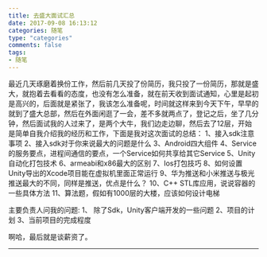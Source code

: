 ```yaml
---
title: 去盛大面试汇总
date: 2017-09-08 16:13:12
categories: 随笔
type: "categories"
comments: false
tags:
- 随笔
---
```

	
最近几天琢磨着换份工作，然后前几天投了份简历，我只投了一份简历，那就是盛大，就抱着去看看的态度，也没有怎么准备，就在前天收到面试通知，心里是起初是高兴的，后面就是紧张了，我该怎么准备呢，时间就这样来到今天下午，早早的就到了盛大总部，然后在外面闲逛了一会，差不多就两点了，登记之后，坐了几分钟，然后面试我的人过来了，是两个大牛，我们边走边聊，然后去了12层，开始是简单自我介绍我的经历和工作，下面是我对这次面试的总结：
1、接入sdk注意事项
2、接入sdk对于你来说最大的问题是什么
3、Android四大组件
4、Service的服务要点，进程间通信的要点，一个Service如何共享给其它Service
5、Unity自动化打包技术
6、armeabi和x86最大的区别
7、Ios打包技巧
8、如何设置Unity导出的Xcode项目能在虚拟机里面正常运行
9、华为推送和小米推送与极光推送最大的不同，同样是推送，优点是什么？
10、C++ STL库应用，说说容器的一些具体方法
11、算法题，假如有1000层的大楼，应该如何设计电梯

主要负责人问我的问题:
1、 除了Sdk，Unity客户端开发的一些问题
2、项目的计划
3、当前项目的完成程度

啊哈，最后就是谈薪资了。
	
---
